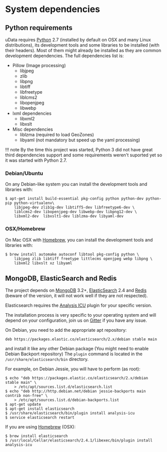 # System dependencies

## Python requirements

uData requires [Python][] 2.7 (installed by default on OSX and many Linux distributions),
its development tools and some libraries to be installed (with their headers).
Most of them might already be installed as they are common development dependencies.
The full dependencies list is:

* Pillow (Image processing)
    * libjpeg
    * zlib
    * libpng
    * libtiff
    * libfreetype
    * liblcms2
    * libopenjpeg
    * libwebp
* lxml dependencies
    * libxml2
    * libxslt
* Misc dependencies
    * liblzma (required to load GeoZones)
    * libyaml (not mandatory but speed up the yaml processing)

!!! note
    By the time this project was started, Python 3 did not have great third dependencies support
    and some requirements weren't suported yet so it was started with Python 2.7.

### Debian/Ubuntu

On any Debian-like system you can install the development tools and libraries with:

```shell
$ apt-get install build-essential pkg-config python python-dev python-pip python-virtualenv\
    libjpeg-dev zlib1g-dev libtiff5-dev libfreetype6-dev \
    liblcms2-dev libopenjpeg-dev libwebp-dev libpng12-dev \
    libxml2-dev  libxslt1-dev liblzma-dev libyaml-dev
```

### OSX/Homebrew

On Mac OSX with [Homebrew][], you can install the development tools and libraries with:

```shell
$ brew install automake autoconf libtool pkg-config python \
    libjpeg zlib libtiff freetype littlecms openjpeg webp libpng \
    libxml2 libxslt xz libyaml
```

## MongoDB, ElasticSearch and Redis

The project depends on [MongoDB][] 3.2+, [ElasticSearch][] 2.4 and [Redis][]
(beware of the version, it will not work well if they are not respected).

Elasticsearch requires the [Analysis ICU][analysis-icu] plugin for your specific version.

The installation process is very specific to your operating system
and will depend on your configuration, join us on [Gitter][] if you have any issue.

On Debian, you need to add the appropriate apt repository:

    deb https://packages.elastic.co/elasticsearch/2.x/debian stable main

and install it like any other Debian package (You might need to enable Debian Backport repository)
The `plugin` command is located in the `/usr/share/elasticsearch/bin` directory.

For example, on Debian Jessie, you will have to perform (as root):

```shell
$ echo "deb https://packages.elastic.co/elasticsearch/2.x/debian stable main" \
    > /etc/apt/sources.list.d/elasticsearch.list
$ echo "deb http://http.debian.net/debian jessie-backports main contrib non-free" \
    > /etc/apt/sources.list.d/debian-backports.list
$ apt-get update
$ apt-get install elasticsearch
$ /usr/share/elasticsearch/bin/plugin install analysis-icu
$ service elasticsearch restart
```

If you are using [Homebrew][] (OSX):

```shell
$ brew install elasticsearch
$ /usr/local/Cellar/elasticsearch/2.4.1/libexec/bin/plugin install analysis-icu
```

[mongodb]: https://www.mongodb.org/
[elasticsearch]: https://www.elastic.co/products/elasticsearch
[redis]: http://redis.io/
[gitter]: https://gitter.im/opendatateam/udata
[homebrew]: http://brew.sh/
[python]: https://www.python.org/
[analysis-icu]: https://github.com/elastic/elasticsearch-analysis-icu
